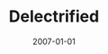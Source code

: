 ---
type: collaboration
title: Delectrified
artist: Marlies
date: 2007-01-01
header: /images/collaborations/delectrified.jpg
img: /images/collaborations/delectrified.jpg
permalink: /music/collaborations/:title/
discs:
  - tracks:
    - title: Can't Take No More
      subtitle: Piano Version
    - title: Hole In My Heart
      subtitle: Piano Version
    - title: Lost The Way
      subtitle: Piano Version
    - title: Don't Fool With Me
      subtitle: Piano Version
    - title: When Loving You Is Wrong
      subtitle: Piano Version
    - title: Can't Take No More
      subtitle: Guitar Version
    - title: Hole In My Heart
      subtitle: Guitar Version
    - title: Lost The Way
      subtitle: Guitar Version
---